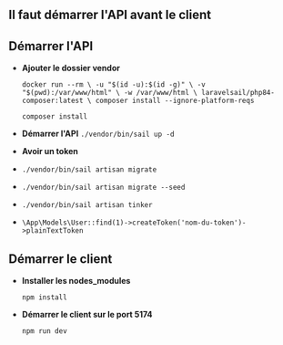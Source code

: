 **Il faut démarrer l'API avant le client**
----
**Démarrer l'API**
----
* **Ajouter le dossier vendor**

  `docker run --rm \
    -u "$(id -u):$(id -g)" \
    -v "$(pwd):/var/www/html" \
    -w /var/www/html \
    laravelsail/php84-composer:latest \
    composer install --ignore-platform-reqs`
  
  `composer install`

* **Démarrer l'API**
  `./vendor/bin/sail up -d`

* **Avoir un token**
* `./vendor/bin/sail artisan migrate`
* `./vendor/bin/sail artisan migrate --seed`
* `./vendor/bin/sail artisan tinker`
* `\App\Models\User::find(1)->createToken('nom-du-token')->plainTextToken`

**Démarrer le client**
----
* **Installer les nodes_modules**

  `npm install`
  
* **Démarrer le client sur le port 5174**

  `npm run dev`

